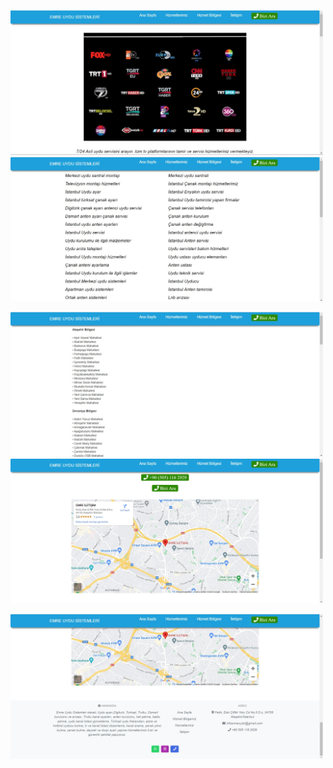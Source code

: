   <p> 
    <img src="https://github.com/Meliih/emre-uydu/blob/main/github_image/3-1.jpg" alt="drawing" width="500">
    <img src="https://github.com/Meliih/emre-uydu/blob/main/github_image/3-2.jpg" alt="drawing" width="500">
  </p>
  <p> 
    <img src="https://github.com/Meliih/emre-uydu/blob/main/github_image/3-3.jpg" alt="drawing" width="500">
    <img src="https://github.com/Meliih/emre-uydu/blob/main/github_image/3-4.jpg" alt="drawing" width="500">
  </p>
  <p> 
    <img src="https://github.com/Meliih/emre-uydu/blob/main/github_image/3-5.jpg" alt="drawing" width="500"> 
  </p>
  
  

